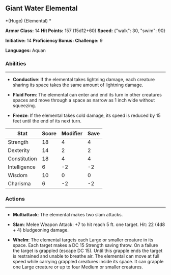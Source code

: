 ## Giant Water Elemental
*(Huge) (Elemental) *

**Armor Class:** 14
**Hit Points:** 157 (15d12+60)
**Speed:** {"walk": 30, "swim": 90}

**Initiative:** 14
**Proficiency Bonus:**
**Challenge:** 9

**Languages:** Aquan

### Abilities
 --- 
- **Conductive**: If the elemental takes lightning damage, each creature sharing its space takes the same amount of lightning damage.

- **Fluid Form**: The elemental can enter and end its turn in other creatures spaces and move through a space as narrow as 1 inch wide without squeezing.

- **Freeze**: If the elemental takes cold damage, its speed is reduced by 15 feet until the end of its next turn.



| Stat | Score | Modifier | Save |
| ---- | ---- | ---- | ---- |
| Strength | 18 | 4 | 4 |
| Dexterity | 14 | 2 | 2 |
| Constitution | 18 | 4 | 4 |
| Intelligence | 6 | -2 | -2 |
| Wisdom | 10 | 0 | 0 |
| Charisma | 6 | -2 | -2 |

### Actions
 --- 
- **Multiattack**: The elemental makes two slam attacks.

- **Slam**: Melee Weapon Attack: +7 to hit  reach 5 ft.  one target. Hit: 22 (4d8 + 4) bludgeoning damage.

- **Whelm**: The elemental targets each Large or smaller creature in its space. Each target makes a DC 15 Strength saving throw. On a failure  the target is grappled (escape DC 15). Until this grapple ends  the target is restrained and unable to breathe air. The elemental can move at full speed while carrying grappled creatures inside its space. It can grapple one Large creature or up to four Medium or smaller creatures.

